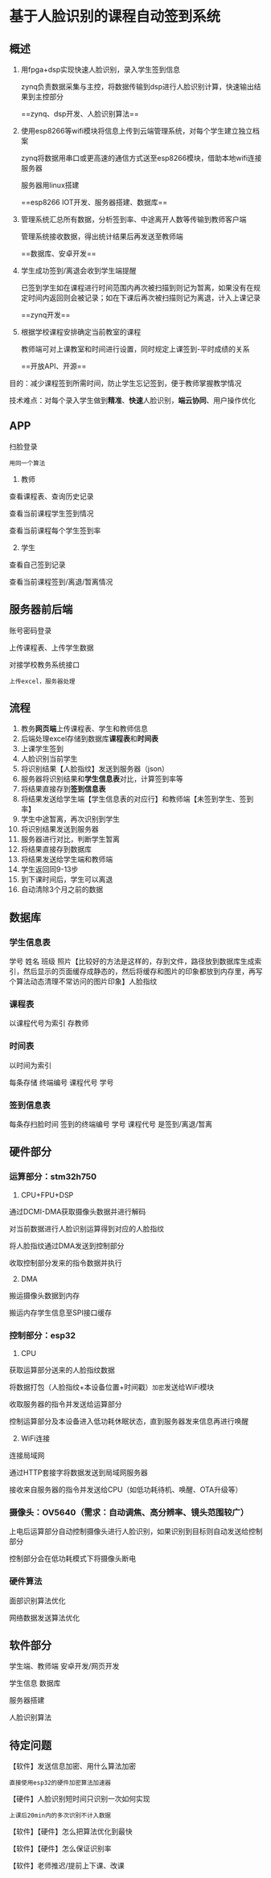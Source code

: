 # 基于人脸识别的课程自动签到系统

## 概述

1. 用fpga+dsp实现快速人脸识别，录入学生签到信息

   zynq负责数据采集与主控，将数据传输到dsp进行人脸识别计算，快速输出结果到主控部分

   ==zynq、dsp开发、人脸识别算法==

2. 使用esp8266等wifi模块将信息上传到云端管理系统，对每个学生建立独立档案

   zynq将数据用串口或更高速的通信方式送至esp8266模块，借助本地wifi连接服务器

   服务器用linux搭建

   ==esp8266 IOT开发、服务器搭建、数据库==

3. 管理系统汇总所有数据，分析签到率、中途离开人数等传输到教师客户端

   管理系统接收数据，得出统计结果后再发送至教师端

   ==数据库、安卓开发==

4. 学生成功签到/离退会收到学生端提醒

   已签到学生如在课程进行时间范围内再次被扫描到则记为暂离，如果没有在规定时间内返回则会被记录；如在下课后再次被扫描则记为离退，计入上课记录

   ==zynq开发==

5. 根据学校课程安排确定当前教室的课程

   教师端可对上课教室和时间进行设置，同时规定上课签到-平时成绩的关系
   
   ==开放API、开源==

目的：减少课程签到所需时间，防止学生忘记签到，便于教师掌握教学情况

技术难点：对每个录入学生做到**精准**、**快速**人脸识别，**端云协同**、用户操作优化

## APP

扫脸登录

`用同一个算法`

1. 教师

查看课程表、查询历史记录

查看当前课程学生签到情况

查看当前课程每个学生签到率

2. 学生

查看自己签到记录

查看当前课程签到/离退/暂离情况

## 服务器前后端

账号密码登录

上传课程表、上传学生数据

对接学校教务系统接口

`上传excel，服务器处理`

## 流程 

1. 教务**网页端**上传课程表、学生和教师信息
2. 后端处理excel存储到数据库**课程表**和**时间表**
3. 上课学生签到
4. 人脸识别当前学生
5. 将识别结果【人脸指纹】发送到服务器（json）
6. 服务器将识别结果和**学生信息表**对比，计算签到率等
7. 将结果直接存到**签到信息表**
8. 将结果发送给学生端【学生信息表的对应行】和教师端【未签到学生、签到率】
9. 学生中途暂离，再次识别到学生
10. 将识别结果发送到服务器
11. 服务器进行对比，判断学生暂离
12. 将结果直接存到数据库
13. 将结果发送给学生端和教师端
14. 学生返回同9-13步
15. 到下课时间后，学生可以离退
16. 自动清除3个月之前的数据

## 数据库

### 学生信息表

学号 姓名 班级 照片【比较好的方法是这样的，存到文件，路径放到数据库生成索引，然后显示的页面缓存成静态的，然后将缓存和图片的印象都放到内存里，再写个算法动态清理不常访问的图片印象】人脸指纹

### 课程表

以课程代号为索引 存教师

### 时间表

以时间为索引

每条存储 终端编号 课程代号 学号

### 签到信息表

每条存扫脸时间 签到的终端编号 学号 课程代号 是签到/离退/暂离

## 硬件部分

### 运算部分：stm32h750

1. CPU+FPU+DSP

通过DCMI-DMA获取摄像头数据并进行解码

对当前数据进行人脸识别运算得到对应的人脸指纹

将人脸指纹通过DMA发送到控制部分

收取控制部分发来的指令数据并执行

2. DMA

搬运摄像头数据到内存

搬运内存学生信息至SPI接口缓存

### 控制部分：esp32

1. CPU

获取运算部分送来的人脸指纹数据

将数据打包（人脸指纹+本设备位置+时间戳）`加密`发送给WiFi模块

收取服务器的指令并发送给运算部分

控制运算部分及本设备进入低功耗休眠状态，直到服务器发来信息再进行唤醒

2. WiFi连接

连接局域网

通过HTTP套接字将数据发送到局域网服务器

接收来自服务器的指令并发送给CPU（如低功耗待机、唤醒、OTA升级等）

### 摄像头：OV5640（需求：自动调焦、高分辨率、镜头范围较广）

上电后运算部分自动控制摄像头进行人脸识别，如果识别到目标则自动发送给控制部分

控制部分会在低功耗模式下将摄像头断电

### 硬件算法

面部识别算法优化

网络数据发送算法优化

## 软件部分

学生端、教师端 安卓开发/网页开发

学生信息 数据库

服务器搭建

人脸识别算法

## 待定问题

【软件】发送信息加密、用什么算法加密

`直接使用esp32的硬件加密算法加速器`

【硬件】人脸识别短时间只识别一次如何实现

`上课后20min内的多次识别不计入数据`

【软件】【硬件】怎么把算法优化到最快

【软件】【硬件】怎么保证识别率

【软件】老师推迟/提前上下课、改课
